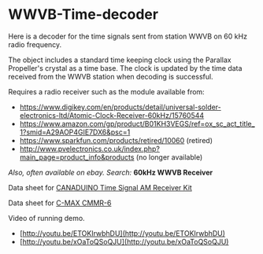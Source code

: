 # WWVB-Time-decoder

Here is a decoder for the time signals sent from station WWVB on 60 kHz radio frequency.

The object includes a standard time keeping clock using the Parallax Propeller's crystal as a time base. The clock is updated by the time data received from the WWVB station when decoding is successful.

Requires a radio receiver such as the module available from: 
 - https://www.digikey.com/en/products/detail/universal-solder-electronics-ltd/Atomic-Clock-Receiver-60kHz/15760544 
 - https://www.amazon.com/gp/product/B01KH3VEGS/ref=ox_sc_act_title_1?smid=A29AOP4GIE7DX6&psc=1 
 - https://www.sparkfun.com/products/retired/10060 (retired)
 - http://www.pvelectronics.co.uk/index.php?main_page=product_info&products (no longer available)

_Also, often available on ebay. Search:_ **60kHz WWVB Receiver**

Data sheet for [CANADUINO Time Signal AM Receiver Kit ](https://w8an.net/wwvb/CANADUINO_Atomic_Clock_Receiver_Kit_SMD.pdf)

Data sheet for [C-MAX CMMR-6](http://w8an.net/cmmr6/CMMR-6P-A2-1.pdf)

Video of running demo.
 - [http://youtu.be/ETOKIrwbhDU](http://youtu.be/ETOKIrwbhDU) 
 - [http://youtu.be/xOaToQSoQJU](http://youtu.be/xOaToQSoQJU)
